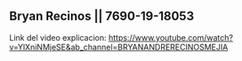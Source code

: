 ## Bryan Recinos || 7690-19-18053 
Link del video explicacion: https://www.youtube.com/watch?v=YlXniNMjeSE&ab_channel=BRYANANDRERECINOSMEJIA
